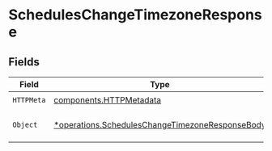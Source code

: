 # SchedulesChangeTimezoneResponse


## Fields

| Field                                                                                                             | Type                                                                                                              | Required                                                                                                          | Description                                                                                                       |
| ----------------------------------------------------------------------------------------------------------------- | ----------------------------------------------------------------------------------------------------------------- | ----------------------------------------------------------------------------------------------------------------- | ----------------------------------------------------------------------------------------------------------------- |
| `HTTPMeta`                                                                                                        | [components.HTTPMetadata](../../models/components/httpmetadata.md)                                                | :heavy_check_mark:                                                                                                | N/A                                                                                                               |
| `Object`                                                                                                          | [*operations.SchedulesChangeTimezoneResponseBody](../../models/operations/scheduleschangetimezoneresponsebody.md) | :heavy_minus_sign:                                                                                                | The request has succeeded.                                                                                        |